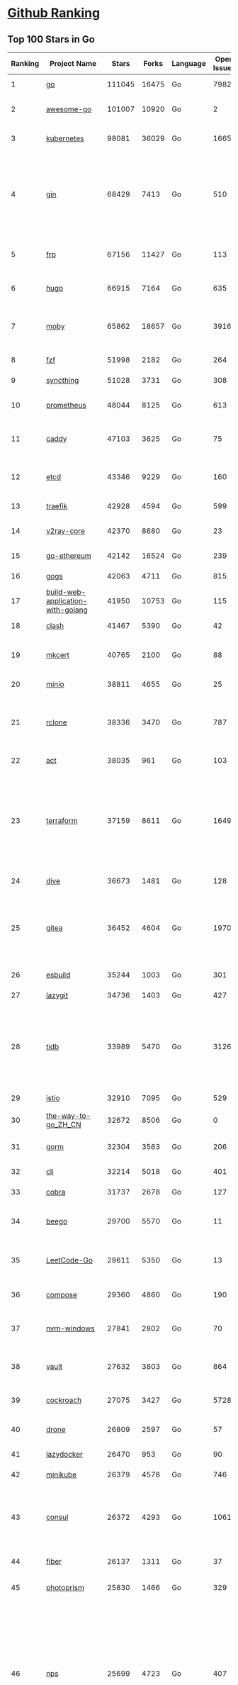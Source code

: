 [Github Ranking](../README.md)
==========

## Top 100 Stars in Go

| Ranking | Project Name | Stars | Forks | Language | Open Issues | Description | Last Commit |
| ------- | ------------ | ----- | ----- | -------- | ----------- | ----------- | ----------- |
| 1 | [go](https://github.com/golang/go) | 111045 | 16475 | Go | 7982 | The Go programming language | 2023-05-07T08:47:07Z |
| 2 | [awesome-go](https://github.com/avelino/awesome-go) | 101007 | 10920 | Go | 2 | A curated list of awesome Go frameworks, libraries and software | 2023-05-05T12:59:45Z |
| 3 | [kubernetes](https://github.com/kubernetes/kubernetes) | 98081 | 36029 | Go | 1665 | Production-Grade Container Scheduling and Management | 2023-05-07T08:39:39Z |
| 4 | [gin](https://github.com/gin-gonic/gin) | 68429 | 7413 | Go | 510 | Gin is a HTTP web framework written in Go (Golang). It features a Martini-like API with much better performance -- up to 40 times faster. If you need smashing performance, get yourself some Gin. | 2023-05-06T23:24:50Z |
| 5 | [frp](https://github.com/fatedier/frp) | 67156 | 11427 | Go | 113 | A fast reverse proxy to help you expose a local server behind a NAT or firewall to the internet. | 2023-04-18T13:25:33Z |
| 6 | [hugo](https://github.com/gohugoio/hugo) | 66915 | 7164 | Go | 635 | The world’s fastest framework for building websites. | 2023-05-06T16:36:29Z |
| 7 | [moby](https://github.com/moby/moby) | 65862 | 18657 | Go | 3916 | Moby Project - a collaborative project for the container ecosystem to assemble container-based systems | 2023-05-06T14:40:14Z |
| 8 | [fzf](https://github.com/junegunn/fzf) | 51998 | 2182 | Go | 264 | :cherry_blossom: A command-line fuzzy finder | 2023-05-06T07:29:30Z |
| 9 | [syncthing](https://github.com/syncthing/syncthing) | 51028 | 3731 | Go | 308 | Open Source Continuous File Synchronization | 2023-05-04T06:09:20Z |
| 10 | [prometheus](https://github.com/prometheus/prometheus) | 48044 | 8125 | Go | 613 | The Prometheus monitoring system and time series database. | 2023-05-06T22:30:37Z |
| 11 | [caddy](https://github.com/caddyserver/caddy) | 47103 | 3625 | Go | 75 | Fast and extensible multi-platform HTTP/1-2-3 web server with automatic HTTPS | 2023-05-06T17:30:30Z |
| 12 | [etcd](https://github.com/etcd-io/etcd) | 43346 | 9229 | Go | 160 | Distributed reliable key-value store for the most critical data of a distributed system | 2023-05-07T07:43:42Z |
| 13 | [traefik](https://github.com/traefik/traefik) | 42928 | 4594 | Go | 599 | The Cloud Native Application Proxy | 2023-05-03T08:20:05Z |
| 14 | [v2ray-core](https://github.com/v2ray/v2ray-core) | 42370 | 8680 | Go | 23 | A platform for building proxies to bypass network restrictions. | 2023-05-05T03:58:07Z |
| 15 | [go-ethereum](https://github.com/ethereum/go-ethereum) | 42142 | 16524 | Go | 239 | Official Go implementation of the Ethereum protocol | 2023-05-07T08:07:36Z |
| 16 | [gogs](https://github.com/gogs/gogs) | 42063 | 4711 | Go | 815 | Gogs is a painless self-hosted Git service | 2023-05-01T11:21:11Z |
| 17 | [build-web-application-with-golang](https://github.com/astaxie/build-web-application-with-golang) | 41950 | 10753 | Go | 115 | A golang ebook intro how to build a web with golang | 2023-04-20T09:00:38Z |
| 18 | [clash](https://github.com/Dreamacro/clash) | 41467 | 5390 | Go | 42 | A rule-based tunnel in Go. | 2023-05-06T06:51:37Z |
| 19 | [mkcert](https://github.com/FiloSottile/mkcert) | 40765 | 2100 | Go | 88 | A simple zero-config tool to make locally trusted development certificates with any names you'd like. | 2023-05-02T08:03:46Z |
| 20 | [minio](https://github.com/minio/minio) | 38811 | 4655 | Go | 25 | High Performance Object Storage for AI | 2023-05-07T06:12:57Z |
| 21 | [rclone](https://github.com/rclone/rclone) | 38336 | 3470 | Go | 787 | "rsync for cloud storage" - Google Drive, S3, Dropbox, Backblaze B2, One Drive, Swift, Hubic, Wasabi, Google Cloud Storage, Yandex Files | 2023-05-07T06:20:38Z |
| 22 | [act](https://github.com/nektos/act) | 38035 | 961 | Go | 103 | Run your GitHub Actions locally 🚀 | 2023-05-03T19:12:36Z |
| 23 | [terraform](https://github.com/hashicorp/terraform) | 37159 | 8611 | Go | 1649 | Terraform enables you to safely and predictably create, change, and improve infrastructure. It is an open source tool that codifies APIs into declarative configuration files that can be shared amongst team members, treated as code, edited, reviewed, and versioned. | 2023-05-07T03:43:25Z |
| 24 | [dive](https://github.com/wagoodman/dive) | 36673 | 1481 | Go | 128 | A tool for exploring each layer in a docker image | 2023-05-05T04:59:23Z |
| 25 | [gitea](https://github.com/go-gitea/gitea) | 36452 | 4604 | Go | 1970 | Git with a cup of tea! Painless self-hosted all-in-one software development service, includes Git hosting, code review, team collaboration, package registry and CI/CD | 2023-05-07T06:17:27Z |
| 26 | [esbuild](https://github.com/evanw/esbuild) | 35244 | 1003 | Go | 301 | An extremely fast bundler for the web | 2023-04-28T15:27:16Z |
| 27 | [lazygit](https://github.com/jesseduffield/lazygit) | 34736 | 1403 | Go | 427 | simple terminal UI for git commands | 2023-05-07T08:44:00Z |
| 28 | [tidb](https://github.com/pingcap/tidb) | 33989 | 5470 | Go | 3126 | TiDB is an open-source, cloud-native, distributed, MySQL-Compatible database for elastic scale and real-time analytics. Try AI-powered Chat2Query free at : https://tidbcloud.com/free-trial | 2023-05-06T16:33:33Z |
| 29 | [istio](https://github.com/istio/istio) | 32910 | 7095 | Go | 529 | Connect, secure, control, and observe services. | 2023-05-07T07:43:00Z |
| 30 | [the-way-to-go_ZH_CN](https://github.com/unknwon/the-way-to-go_ZH_CN) | 32672 | 8506 | Go | 0 | 《The Way to Go》中文译本，中文正式名《Go 入门指南》 | 2023-04-30T02:46:45Z |
| 31 | [gorm](https://github.com/go-gorm/gorm) | 32304 | 3563 | Go | 206 | The fantastic ORM library for Golang, aims to be developer friendly | 2023-05-05T07:58:27Z |
| 32 | [cli](https://github.com/cli/cli) | 32214 | 5018 | Go | 401 | GitHub’s official command line tool | 2023-05-06T14:21:34Z |
| 33 | [cobra](https://github.com/spf13/cobra) | 31737 | 2678 | Go | 127 | A Commander for modern Go CLI interactions | 2023-05-05T20:14:37Z |
| 34 | [beego](https://github.com/beego/beego) | 29700 | 5570 | Go | 11 | beego is an open-source, high-performance web framework for the Go programming language. | 2023-05-05T13:58:27Z |
| 35 | [LeetCode-Go](https://github.com/halfrost/LeetCode-Go) | 29611 | 5350 | Go | 13 | ✅ Solutions to LeetCode by Go, 100% test coverage, runtime beats 100% / LeetCode 题解 | 2023-04-08T04:02:08Z |
| 36 | [compose](https://github.com/docker/compose) | 29360 | 4860 | Go | 190 | Define and run multi-container applications with Docker | 2023-05-06T09:31:13Z |
| 37 | [nvm-windows](https://github.com/coreybutler/nvm-windows) | 27841 | 2802 | Go | 70 | A node.js version management utility for Windows. Ironically written in Go. | 2023-04-29T09:38:03Z |
| 38 | [vault](https://github.com/hashicorp/vault) | 27632 | 3803 | Go | 864 | A tool for secrets management, encryption as a service, and privileged access management | 2023-05-05T23:12:32Z |
| 39 | [cockroach](https://github.com/cockroachdb/cockroach) | 27075 | 3427 | Go | 5728 | CockroachDB - the open source, cloud-native distributed SQL database. | 2023-05-07T05:43:04Z |
| 40 | [drone](https://github.com/harness/drone) | 26809 | 2597 | Go | 57 | Drone is a Container-Native, Continuous Delivery Platform | 2023-05-03T17:24:24Z |
| 41 | [lazydocker](https://github.com/jesseduffield/lazydocker) | 26470 | 953 | Go | 90 | The lazier way to manage everything docker | 2023-04-05T19:26:47Z |
| 42 | [minikube](https://github.com/kubernetes/minikube) | 26379 | 4578 | Go | 746 | Run Kubernetes locally | 2023-05-06T18:35:03Z |
| 43 | [consul](https://github.com/hashicorp/consul) | 26372 | 4293 | Go | 1061 | Consul is a distributed, highly available, and data center aware solution to connect and configure applications across dynamic, distributed infrastructure. | 2023-05-05T22:46:52Z |
| 44 | [fiber](https://github.com/gofiber/fiber) | 26137 | 1311 | Go | 37 | ⚡️ Express inspired web framework written in Go | 2023-05-05T13:24:52Z |
| 45 | [photoprism](https://github.com/photoprism/photoprism) | 25830 | 1466 | Go | 329 | AI-Powered Photos App for the Decentralized Web 🌈💎✨ | 2023-05-06T10:15:28Z |
| 46 | [nps](https://github.com/ehang-io/nps) | 25699 | 4723 | Go | 407 | 一款轻量级、高性能、功能强大的内网穿透代理服务器。支持tcp、udp、socks5、http等几乎所有流量转发，可用来访问内网网站、本地支付接口调试、ssh访问、远程桌面，内网dns解析、内网socks5代理等等……，并带有功能强大的web管理端。a lightweight, high-performance, powerful intranet penetration proxy server, with a powerful web management terminal. | 2023-03-06T23:36:08Z |
| 47 | [echo](https://github.com/labstack/echo) | 25560 | 2141 | Go | 46 | High performance, minimalist Go web framework | 2023-05-01T06:01:36Z |
| 48 | [portainer](https://github.com/portainer/portainer) | 25395 | 2165 | Go | 965 | Making Docker and Kubernetes management easy. | 2023-05-07T04:39:15Z |
| 49 | [influxdb](https://github.com/influxdata/influxdb) | 25390 | 3367 | Go | 1694 | Scalable datastore for metrics, events, and real-time analytics | 2023-05-03T19:59:55Z |
| 50 | [alist](https://github.com/alist-org/alist) | 25355 | 3512 | Go | 103 | 🗂️A file list program that supports multiple storage, powered by Gin and Solidjs. / 一个支持多存储的文件列表程序，使用 Gin 和 Solidjs。 | 2023-05-05T20:23:24Z |
| 51 | [kit](https://github.com/go-kit/kit) | 24915 | 2409 | Go | 35 | A standard library for microservices. | 2023-04-30T13:29:32Z |
| 52 | [helm](https://github.com/helm/helm) | 24246 | 6661 | Go | 282 | The Kubernetes Package Manager | 2023-05-06T10:03:06Z |
| 53 | [go-zero](https://github.com/zeromicro/go-zero) | 24050 | 3407 | Go | 241 | A cloud-native Go microservices framework with cli tool for productivity. | 2023-05-06T11:29:12Z |
| 54 | [iris](https://github.com/kataras/iris) | 23923 | 2476 | Go | 84 | The fastest HTTP/2 Go Web Framework. New, modern and easy to learn. Fast development with Code you control. Unbeatable cost-performance ratio :rocket: | 2023-05-06T21:34:43Z |
| 55 | [nsq](https://github.com/nsqio/nsq) | 23437 | 2855 | Go | 51 | A realtime distributed messaging platform | 2023-04-26T10:29:49Z |
| 56 | [faas](https://github.com/openfaas/faas) | 23021 | 1845 | Go | 28 | OpenFaaS - Serverless Functions Made Simple | 2023-05-03T14:42:26Z |
| 57 | [k3s](https://github.com/k3s-io/k3s) | 23000 | 2041 | Go | 148 | Lightweight Kubernetes | 2023-05-05T23:22:50Z |
| 58 | [pocketbase](https://github.com/pocketbase/pocketbase) | 22919 | 915 | Go | 36 | Open Source realtime backend in 1 file | 2023-05-05T02:59:46Z |
| 59 | [ngrok](https://github.com/inconshreveable/ngrok) | 22892 | 4250 | Go | 218 | Introspected tunnels to localhost | 2023-04-17T13:39:46Z |
| 60 | [viper](https://github.com/spf13/viper) | 22845 | 1880 | Go | 367 | Go configuration with fangs | 2023-04-19T08:29:23Z |
| 61 | [logrus](https://github.com/sirupsen/logrus) | 22605 | 2232 | Go | 4 | Structured, pluggable logging for Go. | 2023-05-04T02:19:19Z |
| 62 | [croc](https://github.com/schollz/croc) | 22424 | 968 | Go | 97 | Easily and securely send things from one computer to another :crocodile: :package: | 2023-04-12T16:03:53Z |
| 63 | [hub](https://github.com/github/hub) | 22398 | 2364 | Go | 242 | A command-line tool that makes git easier to use with GitHub. | 2023-04-11T14:39:49Z |
| 64 | [v2ray-core](https://github.com/v2fly/v2ray-core) | 22371 | 3582 | Go | 44 | A platform for building proxies to bypass network restrictions. | 2023-05-04T22:56:52Z |
| 65 | [docker_practice](https://github.com/yeasy/docker_practice) | 22340 | 5519 | Go | 3 | Learn and understand Docker&Container technologies, with real DevOps practice! | 2023-04-09T10:45:10Z |
| 66 | [go-patterns](https://github.com/tmrts/go-patterns) | 21923 | 2027 | Go | 15 | Curated list of Go design patterns, recipes and idioms | 2023-04-30T11:12:57Z |
| 67 | [micro](https://github.com/zyedidia/micro) | 21504 | 1117 | Go | 688 | A modern and intuitive terminal-based text editor | 2023-05-05T21:35:20Z |
| 68 | [vegeta](https://github.com/tsenart/vegeta) | 21177 | 1283 | Go | 85 | HTTP load testing tool and library. It's over 9000! | 2023-04-28T13:59:30Z |
| 69 | [dapr](https://github.com/dapr/dapr) | 21074 | 1647 | Go | 338 | Dapr is a portable, event-driven, runtime for building distributed applications across cloud and edge. | 2023-05-07T08:39:01Z |
| 70 | [rancher](https://github.com/rancher/rancher) | 21003 | 2795 | Go | 2320 | Complete container management platform | 2023-05-07T06:37:19Z |
| 71 | [lux](https://github.com/iawia002/lux) | 20888 | 2450 | Go | 427 | 👾 Fast and simple video download library and CLI tool written in Go | 2023-04-20T02:52:40Z |
| 72 | [k9s](https://github.com/derailed/k9s) | 20678 | 1325 | Go | 381 | 🐶 Kubernetes CLI To Manage Your Clusters In Style! | 2023-05-04T12:27:11Z |
| 73 | [kratos](https://github.com/go-kratos/kratos) | 20533 | 3781 | Go | 100 | Your ultimate Go microservices framework for the cloud-native era. | 2023-05-05T10:43:41Z |
| 74 | [delve](https://github.com/go-delve/delve) | 20476 | 2052 | Go | 102 | Delve is a debugger for the Go programming language. | 2023-05-05T16:59:43Z |
| 75 | [go-micro](https://github.com/go-micro/go-micro) | 20411 | 2276 | Go | 69 | A Go microservices framework | 2023-05-06T19:39:24Z |
| 76 | [k6](https://github.com/grafana/k6) | 20279 | 1066 | Go | 396 | A modern load testing tool, using Go and JavaScript - https://k6.io | 2023-05-06T09:52:28Z |
| 77 | [fyne](https://github.com/fyne-io/fyne) | 20196 | 1113 | Go | 506 | Cross platform GUI toolkit in Go inspired by Material Design | 2023-05-07T08:04:47Z |
| 78 | [restic](https://github.com/restic/restic) | 20137 | 1296 | Go | 380 | Fast, secure, efficient backup program | 2023-05-05T21:22:25Z |
| 79 | [cli](https://github.com/urfave/cli) | 20121 | 1679 | Go | 44 | A simple, fast, and fun package for building command line apps in Go | 2023-05-01T22:29:17Z |
| 80 | [harbor](https://github.com/goharbor/harbor) | 19979 | 4342 | Go | 534 | An open source trusted cloud native registry project that stores, signs, and scans content. | 2023-05-05T11:18:09Z |
| 81 | [testify](https://github.com/stretchr/testify) | 19581 | 1444 | Go | 274 | A toolkit with common assertions and mocks that plays nicely with the standard library | 2023-05-05T04:05:52Z |
| 82 | [learn-go-with-tests](https://github.com/quii/learn-go-with-tests) | 19568 | 2574 | Go | 34 | Learn Go with test-driven development | 2023-05-04T11:08:24Z |
| 83 | [colly](https://github.com/gocolly/colly) | 19497 | 1590 | Go | 143 | Elegant Scraper and Crawler Framework for Golang | 2023-04-29T15:03:33Z |
| 84 | [fasthttp](https://github.com/valyala/fasthttp) | 19488 | 1625 | Go | 58 | Fast HTTP package for Go. Tuned for high performance. Zero memory allocations in hot paths. Up to 10x faster than net/http | 2023-05-07T07:32:37Z |
| 85 | [filebrowser](https://github.com/filebrowser/filebrowser) | 19430 | 2347 | Go | 66 | 📂 Web File Browser | 2023-05-01T11:09:45Z |
| 86 | [dgraph](https://github.com/dgraph-io/dgraph) | 19224 | 1456 | Go | 189 | Native GraphQL Database with graph backend | 2023-05-07T03:30:15Z |
| 87 | [websocket](https://github.com/gorilla/websocket) | 19093 | 3319 | Go | 28 | A fast, well-tested and widely used WebSocket implementation for Go. | 2022-12-09T16:03:16Z |
| 88 | [loki](https://github.com/grafana/loki) | 19009 | 2729 | Go | 835 | Like Prometheus, but for logs. | 2023-05-07T00:33:53Z |
| 89 | [zap](https://github.com/uber-go/zap) | 18636 | 1322 | Go | 95 | Blazing fast, structured, leveled logging in Go. | 2023-05-07T02:41:42Z |
| 90 | [mux](https://github.com/gorilla/mux) | 18175 | 1742 | Go | 15 | A powerful HTTP router and URL matcher for building Go web servers with 🦍 | 2022-12-09T15:56:57Z |
| 91 | [milvus](https://github.com/milvus-io/milvus) | 18127 | 2117 | Go | 459 | A cloud-native vector database, storage for next generation AI applications | 2023-05-07T05:02:02Z |
| 92 | [grpc-go](https://github.com/grpc/grpc-go) | 18025 | 3979 | Go | 124 | The Go language implementation of gRPC. HTTP/2 based RPC | 2023-05-07T01:09:42Z |
| 93 | [bubbletea](https://github.com/charmbracelet/bubbletea) | 17980 | 576 | Go | 35 | A powerful little TUI framework 🏗 | 2023-05-05T19:41:50Z |
| 94 | [Cloudreve](https://github.com/cloudreve/Cloudreve) | 17923 | 3029 | Go | 252 | 🌩支持多家云存储的云盘系统 (Self-hosted file management and sharing system, supports multiple storage providers) | 2023-04-29T11:29:16Z |
| 95 | [podman](https://github.com/containers/podman) | 17780 | 1938 | Go | 441 | Podman: A tool for managing OCI containers and pods. | 2023-05-07T01:45:14Z |
| 96 | [gotty](https://github.com/yudai/gotty) | 17721 | 1343 | Go | 101 | Share your terminal as a web application | 2023-03-24T15:55:33Z |
| 97 | [jaeger](https://github.com/jaegertracing/jaeger) | 17549 | 2126 | Go | 322 | CNCF Jaeger, a Distributed Tracing Platform | 2023-05-05T21:02:00Z |
| 98 | [goreplay](https://github.com/buger/goreplay) | 17271 | 1723 | Go | 263 | GoReplay is an open-source tool for capturing and replaying live HTTP traffic into a test environment in order to continuously test your system with real data. It can be used to increase confidence in code deployments, configuration changes and infrastructure changes. | 2023-05-01T21:55:19Z |
| 99 | [seaweedfs](https://github.com/seaweedfs/seaweedfs) | 17237 | 1962 | Go | 155 | SeaweedFS is a fast distributed storage system for blobs, objects, files, and data lake, for billions of files! Blob store has O(1) disk seek, cloud tiering. Filer supports Cloud Drive, cross-DC active-active replication, Kubernetes, POSIX FUSE mount, S3 API, S3 Gateway, Hadoop, WebDAV, encryption, Erasure Coding. | 2023-05-05T00:19:50Z |
| 100 | [trivy](https://github.com/aquasecurity/trivy) | 17220 | 1681 | Go | 332 | Find vulnerabilities, misconfigurations, secrets, SBOM in containers, Kubernetes, code repositories, clouds and more | 2023-05-07T08:53:40Z |

